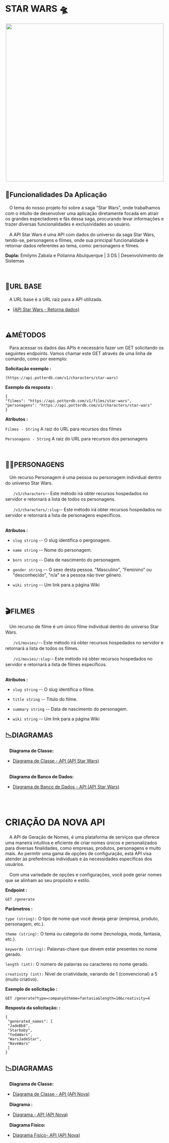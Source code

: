 <div> 
  <h1> STAR WARS 🛸</h1>
</div>



<div align="center">
  <img src = "https://rollingstone.uol.com.br/media/_versions/poster_classico_de_star_wars__uma_nova_esperanca_-_reproducao__lucasfilm_widelg.jpg" width="500px">
</div>

## 📰Funcionalidades Da Aplicação 
<div> 
<p>
ㅤO tema do nosso projeto foi sobre a saga “Star Wars”, onde trabalhamos com o
intuito de desenvolver uma aplicação diretamente focada em atrair os grandes espectadores
e fãs dessa saga, procurando levar informações e trazer diversas funcionalidades e
exclusividades ao usuário.
  
ㅤA API Star Wars é uma API com dados do universo da saga Star Wars, tendo-se,
personagens e filmes, onde sua principal funcionalidade é retornar dados referentes ao
tema, como: personagens e filmes.
</p>

<b>Dupla:</b> Emilynn Zabala e Polianna Abulquerque | 3 DS | Desenvolvimento de Sistemas 

</div>
<br>

## 🔗URL BASE
<div> 
<p>
ㅤA URL base é a URL raiz para a API utilizada.
</p>

- [(API Star Wars -  Retorna dados)](https://potterdb.com/)

<br>


## ⚠️MÉTODOS
<div> 
<p>
ㅤPara acessar os dados das APIs é necessário fazer um GET solicitando os seguintes endpoints.
Vamos chamar este GET através de uma linha de comando, como por exemplo:
</p>

<b>Solicitação exemplo :</b>

``` (https://api.potterdb.com/v1/characters/star-wars) ```

<b>Exemplo da resposta :</b>

```
{
"filmes": "https://api.potterdb.com/v1/films/star-wars",
"personagens": "https://api.potterdb.com/v1/characters/star-wars"
}
```

<b> Atributos :</b>

```Filmes - String``` A raiz do URL para recursos dos filmes

```Personagens - String``` A raiz do URL para recursos dos personagens

<br>


## 🧝‍♀️PERSONAGENS 
<p>
ㅤUm recurso Personagem é uma pessoa ou personagem individual dentro do
universo Star Wars.
</p>

ㅤㅤ```/v1/characters```-- Este método irá obter recursos hospedados no servidor e retornará a lista de todos os personagens.

ㅤㅤ```/v1/characters/:slug```-- Este método irá obter recursos hospedados no servidor e retornará a lista de personagens específicos.


<br>
<b> Atributos :</b>

- ```slug string``` -- O slug identifica o pergonagem.

- ```name string``` -- Nome do personagem.

- ```born string``` -- Data de nascimento do personagem.

- ```gender string``` -- O sexo desta pessoa. "Masculino", "Feminino" ou "desconhecido",
"n/a" se a pessoa não tiver gênero.

- ```wiki string``` -- Um link para a página Wiki 


<br>


## 🎬FILMES
<p>
ㅤUm recurso de filme é um único filme individual dentro do
universo Star Wars.
</p>

ㅤㅤ```/v1/movies/```-- Este método irá obter recursos hospedados no servidor e retornará a lista de todos os filmes.

ㅤㅤ```/v1/movies/:slug```-- Este método irá obter recursos hospedados no servidor e retornará a lista de filmes específicos.


<br>
<b> Atributos :</b>

- ```slug string``` -- O slug identifica o filme.

- ```title string``` -- Titulo do filme.

- ```summary string``` -- Data de nascimento do personagem.

- ```wiki string``` -- Um link para a página Wiki 


## 📉DIAGRAMAS 
<div> 
<b>
ㅤDiagrama de Classe: 
</b>

- [Diagrama de Classe - API (API Star Wars)](https://drive.google.com/file/d/1NH7aOl1VVXhuM86ZP43Q-jg5WE17mRK-/view?usp=drivesdk)

<br>

<b>
ㅤDiagrama de Banco de Dados: 
</b>

- [Diagrama de Banco de Dados - API (API Star Wars)](https://drive.google.com/file/d/1njkJ6Tg6g_QHogsTK1Ns24xeWfBt_mYR/view?usp=drivesdk)


<br>

<br>




# CRIAÇÃO DA NOVA API

<div> 
<p>
ㅤA API de Geração de Nomes, é uma plataforma de serviços que oferece uma maneira
intuitiva e eficiente de criar nomes únicos e personalizados para diversas finalidades, como
empresas, produtos, personagens e muito mais. Ao permitir uma gama de opções de
configuração, está API visa atender às preferências individuais e às necessidades específicas dos
usuários.
  
ㅤCom uma variedade de opções e configurações, você pode gerar nomes que se alinham
ao seu propósito e estilo.
</p>
</div>

<b>Endpoint :</b>

``` GET /generate ```


<b>Parâmetros :</b>

``` type (string): ``` O tipo de nome que você deseja gerar (empresa, produto, personagem, etc.).

``` theme (string): ``` O tema ou categoria do nome (tecnologia, moda, fantasia, etc.).

``` keywords (string): ``` Palavras-chave que devem estar presentes no nome gerado.

``` length (int): ``` O número de palavras ou caracteres no nome gerado.

``` creativity (int): ``` Nível de criatividade, variando de 1 (convencional) a 5 (muito criativo).


<b>Exemplo de solicitação :</b>

``` GET /generate?type=company&theme=fantasia&length=10&creativity=4 ```


<b>Resposta da solicitação: :</b>

```
{
 "generated_names": [
 "JadeBb8",
 "Starbaby",
 "YodaWars",
 "WarsJadeStar",
 "NaveWars"
 ]
}
```



## 📉DIAGRAMAS 
<div> 
<b>
ㅤDiagrama de Classe: 
</b>

- [Diagrama de Classe - API (API Nova)](https://drive.google.com/file/d/1FMpDKQbGBo9cL1vsB-0sNUdj-QTJ-YMV/view?usp=drivesdk)



<b>
ㅤDiagrama : 
</b>

- [Diagrama - API (API Nova)](https://drive.google.com/file/d/1Xs57cBBY56i8TdQ_ysKq6gSHyk16dxrB/view?usp=drivesdk)


<b>
ㅤDiagrama Físico: 
</b>

- [Diagrama Físico- API (API Nova)](https://drive.google.com/file/d/1Oo_IAh9sK3c-twmzNGIKhvU9t_B3QkZ9/view?usp=drivesdk)









